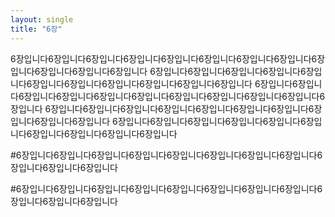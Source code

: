 ```yaml
---
layout: single
title: "6장"
---
```


6장입니다6장입니다6장입니다6장입니다6장입니다6장입니다6장입니다6장입니다6장입니다6장입니다6장입니다6장입니다
6장입니다6장입니다6장입니다6장입니다6장입니다6장입니다6장입니다6장입니다6장입니다6장입니다6장입니다
6장입니다6장입니다6장입니다6장입니다6장입니다6장입니다6장입니다6장입니다6장입니다6장입니다6장입니다
6장입니다6장입니다6장입니다6장입니다6장입니다6장입니다6장입니다6장입니다6장입니다6장입니다
6장입니다6장입니다6장입니다6장입니다6장입니다6장입니다6장입니다6장입니다6장입니다6장입니다


#6장입니다6장입니다6장입니다6장입니다6장입니다6장입니다6장입니다6장입니다6장입니다6장입니다6장입니다


#6장입니다6장입니다6장입니다6장입니다6장입니다6장입니다6장입니다6장입니다6장입니다6장입니다6장입니다
